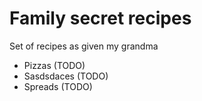 # Family secret recipes

Set of recipes as given my grandma

- Pizzas (TODO)
- Sasdsdaces (TODO)
- Spreads (TODO)
